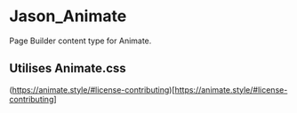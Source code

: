 # Jason_Animate

Page Builder content type for Animate.

## Utilises Animate.css

(https://animate.style/#license-contributing)[https://animate.style/#license-contributing]
